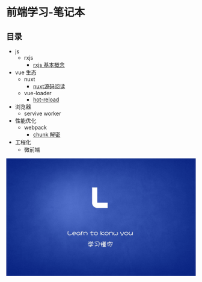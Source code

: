 # 前端学习-笔记本

## 目录

- js
    - rxjs 
        - [rxjs 基本概念](./docs/16221950149151.md)
- vue 生态
    - nuxt
        - [nuxt源码阅读](./docs/16221949411992.md)
    - vue-loader
        - [hot-reload](./docs/16221949411793.md)
- 浏览器
    - servive worker
- 性能优化
    - webpack
        - [chunk 解密](./docs/16221948706253.md)
- 工程化
    - 微前端

![](.gitbook/assets/image%20%289%29.png)






